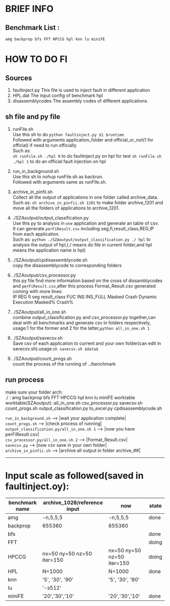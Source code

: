 # BRIEF INFO
## Benchmark List :
	amg backprop bfs FFT HPCCG hpl knn lu miniFE
# HOW TO DO FI
## Sources
1. faultinject.py 
	This file is used to inject fault in different application
2. HPL.dat
	The input config of benchmark hpl 
3. disassemblycodes
	The assembly codes of different applications.
## sh file and py file
1. runFile.sh  
	Use this sh to do ```python faultinject.py $1 $runtime```  
	Followed with arguments application_folder and official_or_not(1 for official) if need to run officially  
	Such as:  
		``` sh runFile.sh ./hpl 0 ``` to do faultinject.py on hpl for test
		``` sh runFile.sh ./hpl 1 ``` to do an official fault injection on hpl
2. run_in_background.sh  
	Use this sh to nohup runFile.sh as backrun.  
	Followed with arguments same as runFIle.sh.  
3. archive_in_pinfii.sh  
	Collect all the output of applications in one folder called archive_data.  
	Such as:
		``` sh archive_in_pinfii.sh 1201 ``` to make folder archive_1201 and move all the folders of applications to archive_1201.  

4. ./SZAoutput/output_classification.py  
	Use this py to analysis in `one` application and generate an table of csv.  
	It can generate `perFiResult.csv` including  seg,fi,result_class,REG,IP  from each application.  
	Such as:
		``` python ./SZAoutput/output_classification.py ./ hpl ``` to analysis the output of hpl,(./ means do file in current folder,and hpl means the application name is hpl)  
5. ./SZAoutput/cpdisassemblycode.sh  
copy the disassemblycode to corresponding folders 
6. ./SZAoutput/csv_processor.py  
this py file find more information based on the cross of dissamblycodes and `perFiResult.csv`,after this process Format_Result.csv generated coming with more lines:  
IP	REG	fi	seg	result_class	FUC	INS	INS_FULL	Masked	Crash	Dynamic Execution	Masked%	Crash%
7. ./SZAoutput/all_in_one.sh  
   	combine output_classification.py and csv_processor.py together,can deal with all benchmarks and generate csv in folders respectively,  
   	usage:1 for the former and 2 for the latter,`python all_in_one.sh 1`  
10. ./SZAoutput/savecsv.sh  
	Save csv of each application to current and your own folder(can edit in savecsv.sh).usage:`sh savecsv.sh $data$`  
11. ./SZAoutput/count_progs.sh  
    	count the process of the running of ../benchmark
## run process 
make sure your folder arch:  
./ : amg backprop bfs FFT HPCCG hpl knn lu miniFE worktable  
worktable(SZAoutput) :all_in_one.sh         csv_processor.py          savecsv.sh	count_progs.sh        output_classification.py  to_excel.py	cpdisassemblycode.sh  

`run_in_background.sh`		--> |wait your application complete|  
`count_progs.sh`	--> |check process of running|  
`output_classification.py/all_in_one.sh 1` --> |now you have perFiResult.csv|  
`csv_processor.py/all_in_one.sh 2`	--> |Format_Result.csv|  
`savecsv.py` 			--> |now csv save in your own folder|  
`archive_in_pinfii.sh`		--> |archive all output in folder archive_##|  

-----

# Input scale as followed(saved in faultinject.oy):
|benchmark name 	| archive_1028/reference input	| now				|state|
|---|---|---|---|
amg		| -n,5,5,5			| -n,5,5,5			|done  
backprop	| 655360			| 655360			|  
bfs		|				| 				|done  
FFT		|				|				|doing  
HPCCG		| nx=50 ny=50 nz=50 iter=150	| nx=50 ny=50 nz=50 iter=150	|doing  
HPL		| N=1000			| N=1000			|done  
knn		| '5', '30', '90'		| '5', '30', '90'		|  
lu		| '-s512'			|				|  
miniFE		| '20','30','10'		| '20','30','10'		|done  
